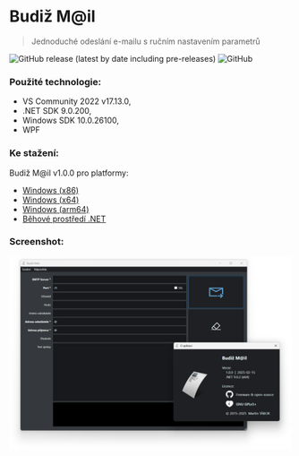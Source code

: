 # Budiž M@il
> Jednoduché odeslání e-mailu s ručním nastavením parametrů

![GitHub release (latest by date including pre-releases)](https://img.shields.io/github/v/release/ma-ta/budiz-mail?include_prereleases)
![GitHub](https://img.shields.io/github/license/ma-ta/budiz-mail)

### Použité technologie:

- VS Community 2022 v17.13.0,
- .NET SDK 9.0.200,
- Windows SDK 10.0.26100,
- WPF

### Ke stažení:

Budiž M@il v1.0.0 pro platformy:

- [Windows (x86)](//github.com/ma-ta/budiz-mail/releases/download/v1.0.0/BudizMail-x86.exe)
- [Windows (x64)](//github.com/ma-ta/budiz-mail/releases/download/v1.0.0/BudizMail-x64.exe)
- [Windows (arm64)](//github.com/ma-ta/budiz-mail/releases/download/v1.0.0/BudizMail-arm64.exe)
- [Běhové prostředí .NET](//dotnet.microsoft.com/download/dotnet/current/runtime)

### Screenshot:

![Screenshot aplikace Budiž Mail v1.0.x](/budiz-mail_1.0.png)
